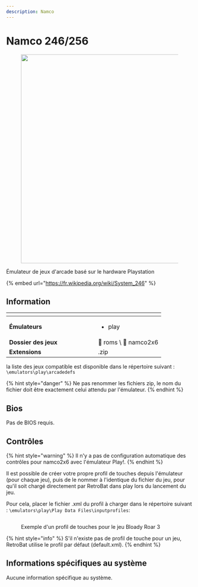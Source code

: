 ```yaml
---
description: Namco
---
```


# Namco 246/256

<div align="left">

<figure><img src="https://raw.githubusercontent.com/fabricecaruso/es-theme-carbon/91d85c7849cc550b0cac4e75cb8e0923d3b61b5e/art/logos/namco2x6.svg" alt="" width="563"><figcaption></figcaption></figure>

</div>

Émulateur de jeux d'arcade basé sur le hardware Playstation

{% embed url="https://fr.wikipedia.org/wiki/System_246" %}

## Information

<table data-header-hidden><thead><tr><th width="224"></th><th></th></tr></thead><tbody><tr><td><strong>Émulateurs</strong></td><td><ul><li>play</li></ul></td></tr><tr><td><strong>Dossier des jeux</strong></td><td><span data-gb-custom-inline data-tag="emoji" data-code="1f4c2">📂</span> roms \ <span data-gb-custom-inline data-tag="emoji" data-code="1f4c2">📂</span> namco2x6</td></tr><tr><td><strong>Extensions</strong></td><td>.zip</td></tr></tbody></table>

la liste des jeux compatible est disponible dans le répertoire suivant : `\emulators\play\arcadedefs`

{% hint style="danger" %}
Ne pas renommer les fichiers zip, le nom du fichier doit être exactement celui attendu par l'émulateur.
{% endhint %}

## Bios

Pas de BIOS requis.

## Contrôles

{% hint style="warning" %}
Il n'y a pas de configuration automatique des contrôles pour namco2x6 avec l'émulateur Play!.
{% endhint %}

Il est possible de créer votre propre profil de touches depuis l'émulateur (pour chaque jeu), puis de le nommer à l'identique du fichier du jeu, pour qu'il soit chargé directement par RetroBat dans play lors du lancement du jeu.

Pour cela, placer le fichier .xml du profil à charger dans le répertoire suivant : `\emulators\play\Play Data Files\inputprofiles`:

<div align="left">

<figure><img src="https://i.imgur.com/2F3itrK.png" alt=""><figcaption><p>Exemple d'un profil de touches pour le jeu Bloady Roar 3</p></figcaption></figure>

</div>

{% hint style="info" %}
S'il n'existe pas de profil de touche pour un jeu, RetroBat utilise le profil par défaut (default.xml).
{% endhint %}

## Informations spécifiques au système

Aucune information spécifique au système.
